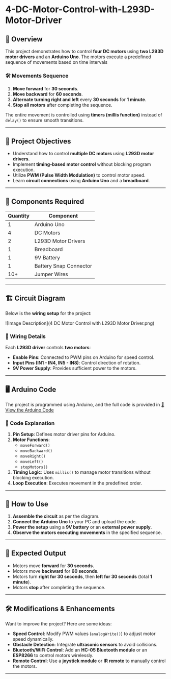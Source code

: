 # 4-DC-Motor-Control-with-L293D-Motor-Driver


## 📌 Overview
This project demonstrates how to control **four DC motors** using **two L293D motor drivers** and an **Arduino Uno**. The motors execute a predefined sequence of movements based on time intervals



### **🛠 Movements Sequence**
1. **Move forward** for **30 seconds**.
2. **Move backward** for **60 seconds**.
3. **Alternate turning right and left** every **30 seconds** for **1 minute**.
4. **Stop all motors** after completing the sequence.

The entire movement is controlled using **timers (millis function)** instead of `delay()` to ensure smooth transitions.

---

## 🎯 **Project Objectives**
- Understand how to control **multiple DC motors** using **L293D motor drivers**.
- Implement **timing-based motor control** without blocking program execution.
- Utilize **PWM (Pulse Width Modulation)** to control motor speed.
- Learn **circuit connections** using **Arduino Uno** and a **breadboard**.

---

## 🔧 **Components Required**
| Quantity | Component |
|----------|------------|
| 1 | Arduino Uno |
| 4 | DC Motors |
| 2 | L293D Motor Drivers |
| 1 | Breadboard |
| 1 | 9V Battery |
| 1 | Battery Snap Connector |
| 10+ | Jumper Wires |

---

## 🏗 **Circuit Diagram**
Below is the **wiring setup** for the project:

![Image Description](4 DC Motor Control with L293D Motor Driver.png)



### **📝 Wiring Details**
Each **L293D driver** controls **two motors**:
- **Enable Pins**: Connected to PWM pins on Arduino for speed control.
- **Input Pins (IN1 - IN4, IN5 - IN8)**: Control direction of rotation.
- **9V Power Supply**: Provides sufficient power to the motors.

---

## 🖥 **Arduino Code**
The project is programmed using Arduino, and the full code is provided in [📜 View the Arduino Code](4_dc_motor_control_with_l293d_motor_driver1.ino)



### **📜 Code Explanation**
1. **Pin Setup**: Defines motor driver pins for Arduino.
2. **Motor Functions**:
   - `moveForward()`
   - `moveBackward()`
   - `moveRight()`
   - `moveLeft()`
   - `stopMotors()`
3. **Timing Logic**: Uses `millis()` to manage motor transitions without blocking execution.
4. **Loop Execution**: Executes movement in the predefined order.

---

## 🚀 **How to Use**
1. **Assemble the circuit** as per the diagram.
2. **Connect the Arduino Uno** to your PC and upload the code.
3. **Power the setup** using a **9V battery** or an **external power supply**.
4. **Observe the motors executing movements** in the specified sequence.

---

## 🎥 **Expected Output**
- Motors move **forward** for **30 seconds**.
- Motors move **backward** for **60 seconds**.
- Motors turn **right for 30 seconds**, then **left for 30 seconds** (total **1 minute**).
- Motors **stop** after completing the sequence.

---

## 🛠 **Modifications & Enhancements**
Want to improve the project? Here are some ideas:
- **Speed Control**: Modify PWM values (`analogWrite()`) to adjust motor speed dynamically.
- **Obstacle Detection**: Integrate **ultrasonic sensors** to avoid collisions.
- **Bluetooth/WiFi Control**: Add an **HC-05 Bluetooth module** or an **ESP8266** to control motors wirelessly.
- **Remote Control**: Use a **joystick module** or **IR remote** to manually control the motors.

---


